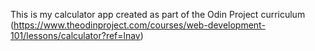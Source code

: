 This is my calculator app created as part of the Odin Project curriculum (https://www.theodinproject.com/courses/web-development-101/lessons/calculator?ref=lnav)